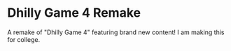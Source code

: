 # Dhilly Game 4 Remake
A remake of "Dhilly Game 4" featuring brand new content! I am making this for college.
